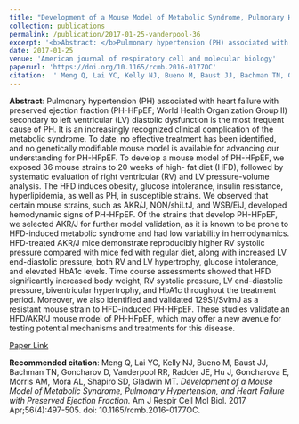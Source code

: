 ```yaml
--- 
title: "Development of a Mouse Model of Metabolic Syndrome, Pulmonary Hypertension, and Heart Failure with Preserved Ejection Fraction." 
collection: publications 
permalink: /publication/2017-01-25-vanderpool-36 
excerpt: '<b>Abstract: </b>Pulmonary hypertension (PH) associated with heart failure with preserved ejection fraction (PH-HFpEF; World Health Organization Group II) secondary to left ventricular (LV) diastolic dysfunction is the most frequent cause of PH. It is an increasingly recognized clinical complication of the metabolic syndrome. To date, no [...]' 
date: 2017-01-25 
venue: 'American journal of respiratory cell and molecular biology' 
paperurl: 'https://doi.org/10.1165/rcmb.2016-0177OC' 
citation:  ' Meng Q, Lai YC, Kelly NJ, Bueno M, Baust JJ, Bachman TN, Goncharov D, Vanderpool RR, Radder JE, Hu J, Goncharova E, Morris AM, Mora AL, Shapiro SD, Gladwin MT. <i>Development of a Mouse Model of Metabolic Syndrome, Pulmonary Hypertension, and Heart Failure with Preserved Ejection Fraction.</i> Am J Respir Cell Mol Biol. 2017 Apr;56(4):497-505. doi: 10.1165/rcmb.2016-0177OC.' 
--- 
```

<b>Abstract</b>:  Pulmonary hypertension (PH) associated with heart failure with preserved ejection fraction (PH-HFpEF; World Health Organization Group II) secondary to left ventricular (LV) diastolic dysfunction is the most frequent cause of PH. It is an increasingly recognized clinical complication of the metabolic syndrome. To date, no effective treatment has been identified, and no genetically modifiable mouse model is available for advancing our understanding for PH-HFpEF. To develop a mouse model of PH-HFpEF, we exposed 36 mouse strains to 20 weeks of high- fat diet (HFD), followed by systematic evaluation of right ventricular (RV) and LV pressure-volume analysis. The HFD induces obesity, glucose intolerance, insulin resistance, hyperlipidemia, as well as PH, in susceptible strains. We observed that certain mouse strains, such as AKR/J, NON/shiLtJ, and WSB/EiJ, developed hemodynamic signs of PH-HFpEF. Of the strains that develop PH-HFpEF, we selected AKR/J for further model validation, as it is known to be prone to HFD-induced metabolic syndrome and had low variability in hemodynamics. HFD-treated AKR/J mice demonstrate reproducibly higher RV systolic pressure compared with mice fed with regular diet, along with increased LV end-diastolic pressure, both RV and LV hypertrophy, glucose intolerance, and elevated HbA1c levels. Time course assessments showed that HFD significantly increased body weight, RV systolic pressure, LV end-diastolic pressure, biventricular hypertrophy, and HbA1c throughout the treatment period. Moreover, we also identified and validated 129S1/SvlmJ as a resistant mouse strain to HFD-induced PH-HFpEF. These studies validate an HFD/AKR/J mouse model of PH-HFpEF, which may offer a new avenue for testing potential mechanisms and treatments for this disease.  
 
[Paper Link](https://doi.org/10.1165/rcmb.2016-0177OC) 
 
<b>Recommended citation</b>:  Meng Q, Lai YC, Kelly NJ, Bueno M, Baust JJ, Bachman TN, Goncharov D, Vanderpool RR, Radder JE, Hu J, Goncharova E, Morris AM, Mora AL, Shapiro SD, Gladwin MT. <i>Development of a Mouse Model of Metabolic Syndrome, Pulmonary Hypertension, and Heart Failure with Preserved Ejection Fraction.</i> Am J Respir Cell Mol Biol. 2017 Apr;56(4):497-505. doi: 10.1165/rcmb.2016-0177OC. 
